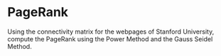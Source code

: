 # PageRank
Using the connectivity matrix for the webpages of Stanford University, compute the PageRank using the Power Method and the Gauss Seidel Method.
